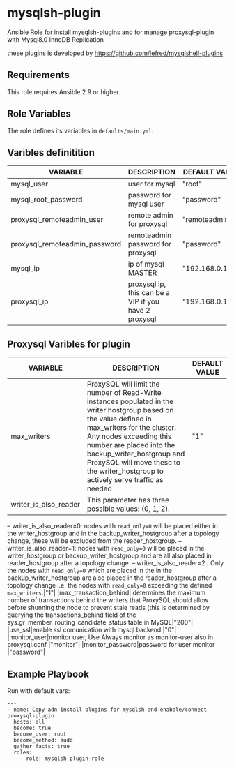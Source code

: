 # mysqlsh-plugin

Ansible Role for install mysqlsh-plugins and for manage proxysql-plugin with Mysql8.0 InnoDB Replication

these plugins is developed by <https://github.com/lefred/mysqlshell-plugins>

## Requirements

This role requires Ansible 2.9 or higher.

## Role Variables

The role defines its variables in `defaults/main.yml`:

## Varibles definitition

|VARIABLE|DESCRIPTION|DEFAULT VALUE|
|--------|-----------|-------------|
|mysql_user|user for mysql|"root"|
|mysql_root_password|password for mysql user|"password"|
|proxysql_remoteadmin_user|remote admin for proxysql|"remoteadmin"|
|proxysql_remoteadmin_password|remoteadmin password for proxysql|"password"|
|mysql_ip|ip of mysql MASTER|"192.168.0.130"|
|proxysql_ip|proxysql ip, this can be a VIP if you have 2 proxysql|"192.168.0.134"|

## Proxysql Varibles for plugin

|VARIABLE|DESCRIPTION|DEFAULT VALUE|
|--------|-----------|-------------|
|max_writers|ProxySQL will limit the number of Read-Write instances populated in the writer hostgroup based on the value defined in max_writers for the cluster. Any nodes exceeding this number are placed into the backup_writer_hostgroup and ProxySQL will move these to the writer_hostgroup to actively serve traffic as needed|"1"|
|writer_is_also_reader|This parameter has three possible values: (0, 1, 2).
– writer_is_also_reader=0: nodes with `read_only=0` will be placed either in the writer_hostgroup and in the backup_writer_hostgroup after a topology change, these will be excluded from the reader_hostgroup.
– writer_is_also_reader=1: nodes with `read_only=0` will be placed in the writer_hostgroup or backup_writer_hostgroup and are all also placed in reader_hostgroup after a topology change.
– writer_is_also_reader=2 : Only the nodes with `read_only=0` which are placed in the in the backup_writer_hostgroup are also placed in the reader_hostgroup after a topology change i.e. the nodes with `read_only=0` exceeding the defined `max_writers`.|"1"|
|max_transaction_behind| determines the maximum number of transactions behind the writers that ProxySQL should allow before shunning the node to prevent stale reads (this is determined by querying the transactions_behind field of the sys.gr_member_routing_candidate_status table in MySQL|"200"|
|use_ssl|enable ssl comunication with mysql backend |"0"|
|monitor_user|monitor user, Use Always monitor as monitor-user also in proxysql.conf |"monitor"|
|monitor_password|password for user monitor |"password"|

## Example Playbook

Run with default vars:

```
---
- name: Copy adn install plugins for mysqlsh and enabale/connect proxysql-plugin 
  hosts: all
  become: true
  become_user: root
  become_method: sudo
  gather_facts: true
  roles:
    - role: mysqlsh-plugin-role
```
